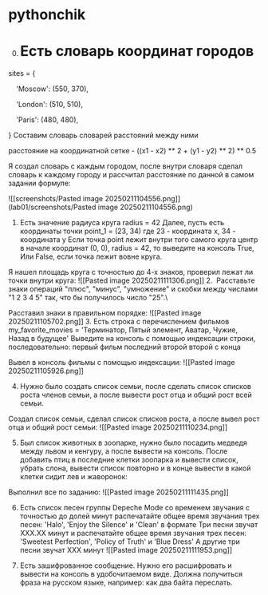 # pythonchik

0. # Есть словарь координат городов
sites = {

    'Moscow': (550, 370),

    'London': (510, 510),

    'Paris': (480, 480),

}
Составим словарь словарей расстояний между ними

расстояние на координатной сетке - ((x1 - x2) ** 2 + (y1 - y2) ** 2) ** 0.5

Я создал словарь с каждым городом, после внутри словаря сделал словарь к каждому городу и рассчитал расстояние по данной в самом задании формуле: 
	
![[screenshots/Pasted image 20250211104556.png]](lab01/screenshots/Pasted image 20250211104556.png)
1.  Есть значение радиуса круга
radius = 42
Далее, пусть есть координаты точки
point_1 = (23, 34)
где 23 - координата х, 34 - координата у
Если точка point лежит внутри того самого круга центр в начале координат (0, 0), radius = 42,
то выведите на консоль True, Или False, если точка лежит вовне круга.

Я нашел площадь круга с точностью до 4-х знаков, проверил лежат ли точки внутри круга:
![[Pasted image 20250211111306.png]]
2.  Расставьте знаки операций "плюс", "минус", "умножение" и скобки
между числами "1 2 3 4 5" так, что бы получилось число "25".\

Расставил знаки в правильном порядке:
![[Pasted image 20250211105702.png]]
3. Есть строка с перечислением фильмов
my_favorite_movies = 'Терминатор, Пятый элемент, Аватар, Чужие, Назад в будущее'
Выведите на консоль с помощью индексации строки, последовательно:
первый фильм
последний
второй
второй с конца

Вывел в консоль фильмы с помощью индексации: ![[Pasted image 20250211105926.png]]

4. Нужно было создать список семьи, после сделать список списков роста членов семьи, а после вывести рост отца и общий рост всей семьи.

Создал список семьи, сделал список списков роста, а после вывел рост отца и общий рост семьи:
![[Pasted image 20250211110234.png]]

5. Был список животных в зоопарке, нужно было посадить медведя между львом и кенгуру, а после вывести на консоль. После добавить птиц в последние клетки зоопарка и вывести список, убрать слона, вывести список повторно и в конце вывести в какой клетки сидит лев и жаворонок:

Выполнил все по заданию:
![[Pasted image 20250211111435.png]]

6. Есть список песен группы Depeche Mode со временем звучания с точностью до долей минут распечатайте общее время звучания трех песен: 'Halo', 'Enjoy the Silence' и 'Clean' в формате
	Три песни звучат ХХХ.XX минут
и распечатайте общее время звучания трех песен: 'Sweetest Perfection', 'Policy of Truth' и 'Blue Dress'
	А другие три песни звучат ХХХ минут
	![[Pasted image 20250211111953.png]]

7. Есть зашифрованное сообщение. Нужно его расшифровать и вывести на консоль в удобочитаемом виде. Должна получиться фраза на русском языке, например: как два байта переслать.
